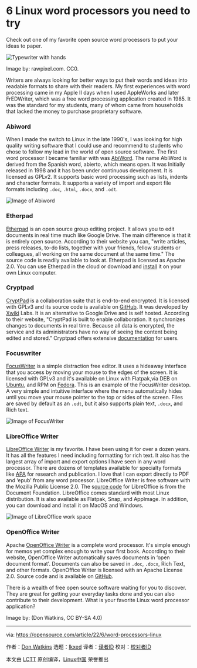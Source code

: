 [#]: subject: "6 Linux word processors you need to try"
[#]: via: "https://opensource.com/article/22/6/word-processors-linux"
[#]: author: "Don Watkins https://opensource.com/users/don-watkins"
[#]: collector: "lkxed"
[#]: translator: " "
[#]: reviewer: " "
[#]: publisher: " "
[#]: url: " "

6 Linux word processors you need to try
======
Check out one of my favorite open source word processors to put your ideas to paper.

![Typewriter with hands][1]

Image by: rawpixel.com. CC0.

Writers are always looking for better ways to put their words and ideas into readable formats to share with their readers. My first experiences with word processing came in my Apple II days when I used AppleWorks and later FrEDWriter, which was a free word processing application created in 1985. It was the standard for my students, many of whom came from households that lacked the money to purchase proprietary software.

### Abiword

When I made the switch to Linux in the late 1990's, I was looking for high quality writing software that I could use and recommend to students who chose to follow my lead in the world of open source software. The first word processor I became familiar with was [AbiWord][2]. The name AbiWord is derived from the Spanish word, abierto, which means open. It was Initially released in 1998 and it has been under continuous development. It is licensed as GPLv2. It supports basic word processing such as lists, indents and character formats. It supports a variety of import and export file formats including `.doc`, `.html`, `.docx`, and `.odt`.

![Image of Abiword][3]

### Etherpad

[Etherpad][4] is an open source group editing project. It allows you to edit documents in real time much like Google Drive. The main difference is that it is entirely open source. According to their website you can, "write articles, press releases, to-do lists, together with your friends, fellow students or colleagues, all working on the same document at the same time." The source code is readily available to look at. Etherpad is licensed as Apache 2.0. You can use Etherpad in the cloud or download and [install][5] it on your own Linux computer.

### Cryptpad

[CryptPad][6] is a collaboration suite that is end-to-end encrypted. It is licensed with GPLv3 and its source code is available on [GitHub][7]. It was developed by [Xwiki][8] Labs. It is an alternative to Google Drive and is self hosted. According to their website, "CryptPad is built to enable collaboration. It synchronizes changes to documents in real time. Because all data is encrypted, the service and its administrators have no way of seeing the content being edited and stored.” Cryptpad offers extensive [documentation][9] for users.

### Focuswriter

[FocusWriter][10] is a simple distraction free editor. It uses a hideaway interface that you access by moving your mouse to the edges of the screen. It is licensed with GPLv3 and it's available on Linux with Flatpak,via DEB on [Ubuntu][11], and RPM on [Fedora][12]. This is an example of the FocusWriter desktop. A very simple and intuitive interface where the menu automatically hides until you move your mouse pointer to the top or sides of the screen. Files are saved by default as an `.odt`, but it also supports plain text, `.docx`, and Rich text.

![Image of FocusWriter][13]

### LibreOffice Writer

[LibreOffice Writer][14] is my favorite. I have been using it for over a dozen years. It has all the features I need including formatting for rich text. It also has the largest array of import and export options I have seen in any word processor. There are dozens of templates available for specialty formats like [APA][15] for research and publication. I love that I can export directly to PDF and ‘epub' from any word processor. LibreOffice Writer is free software with the Mozilla Public License 2.0. The s[ource code][16] for LibreOffice is from the Document Foundation. LibreOffice comes standard with most Linux distribution. It is also available as Flatpak, Snap, and AppImage. In addition, you can download and install it on MacOS and Windows.

![Image of LibreOffice work space][17]

### OpenOffice Writer

Apache [OpenOffice Writer][18] is a complete word processor. It's simple enough for memos yet complex enough to write your first book. According to their website, OpenOffice Writer automatically saves documents in ‘open document format'. Documents can also be saved in `.doc`, `.docx`, Rich Text, and other formats. OpenOffice Writer is licensed with an Apache License 2.0. Source code and is available on [GitHub][19].

There is a wealth of free open source software waiting for you to discover. They are great for getting your everyday tasks done and you can also contribute to their development. What is your favorite Linux word processor application?

Image by: (Don Watkins, CC BY-SA 4.0)

--------------------------------------------------------------------------------

via: https://opensource.com/article/22/6/word-processors-linux

作者：[Don Watkins][a]
选题：[lkxed][b]
译者：[译者ID](https://github.com/译者ID)
校对：[校对者ID](https://github.com/校对者ID)

本文由 [LCTT](https://github.com/LCTT/TranslateProject) 原创编译，[Linux中国](https://linux.cn/) 荣誉推出

[a]: https://opensource.com/users/don-watkins
[b]: https://github.com/lkxed
[1]: https://opensource.com/sites/default/files/lead-images/typewriter-hands.jpg
[2]: https://www.abisource.com/
[3]: https://opensource.com/sites/default/files/2022-05/abiword.png
[4]: https://etherpad.org/#
[5]: https://github.com/ether/etherpad-lite#installation
[6]: https://cryptpad.fr/what-is-cryptpad.html
[7]: https://github.com/xwiki-labs/cryptpad
[8]: https://github.com/xwiki-labs
[9]: https://docs.cryptpad.fr/en/user_guide/index.html
[10]: https://gottcode.org/focuswriter/
[11]: https://packages.ubuntu.com/jammy/focuswriter
[12]: https://src.fedoraproject.org/rpms/focuswriter
[13]: https://opensource.com/sites/default/files/2022-05/focuswriter.png
[14]: https://www.libreoffice.org/discover/writer/
[15]: https://extensions.libreoffice.org/en/extensions/show/apa-style-paper-template
[16]: https://www.libreoffice.org/about-us/source-code/
[17]: https://opensource.com/sites/default/files/2022-05/Libreofficewriter.png
[18]: https://www.openoffice.org/product/writer.html
[19]: https://github.com/apache/openoffice
